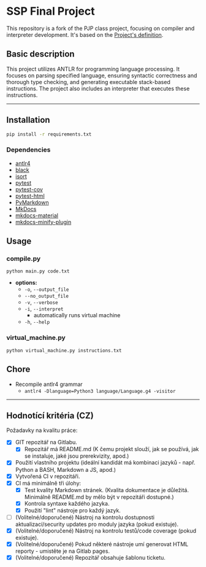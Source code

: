 # SSP Final Project

This repository is a fork of the PJP class project, focusing on compiler and interpreter development.
It's based on the [Project's definition](http://behalek.cs.vsb.cz/wiki/index.php/PLC_Project).

## Basic description

This project utilizes ANTLR for programming language processing. It focuses on parsing specified language, ensuring
syntactic correctness and thorough type checking, and generating executable stack-based instructions.
The project also includes an interpreter that executes these instructions.

---

## Installation

```bash
pip install -r requirements.txt
```

### Dependencies

- [antlr4](https://github.com/antlr/antlr4)
- [black](https://github.com/psf/black)
- [isort](https://github.com/PyCQA/isort)
- [pytest](https://github.com/PyCQA/isort)
- [pytest-cov](https://github.com/PyCQA/isort)
- [pytest-html](https://github.com/PyCQA/isort)
- [PyMarkdown](https://github.com/jackdewinter/pymarkdown)
- [MkDocs](https://github.com/mkdocs/mkdocs)
- [mkdocs-material](https://github.com/squidfunk/mkdocs-material)
- [mkdocs-minify-plugin](https://github.com/squidfunk/mkdocs-material)

## Usage

### compile.py

```shell
python main.py code.txt
```

- **options:**
  - `-o`, `--output_file`
  - `--no_output_file`
  - `-v`, `--verbose`
  - `-i`, `--interpret`
    - automatically runs virtual machine
  - `-h`, `--help`

### virtual_machine.py

```shell
python virtual_machine.py instructions.txt
```

## Chore

- Recompile antlr4 grammar
  - `antlr4 -Dlanguage=Python3 language/Language.g4 -visitor`

---

## Hodnotící kritéria (CZ)

Požadavky na kvalitu práce:

- [x] GIT repozitář na Gitlabu.
  - [x] Repozitář má README.md (K čemu projekt slouží, jak se používá, jak se instaluje, jaké jsou prerekvizity,
    apod.)
- [x] Použití vlastního projektu (ideální kandidát má kombinaci jazyků - např. Python a BASH, Markdown a JS, apod.)
- [x] Vytvořená CI v repozitáři.
- [x] CI má minimálně tři úlohy:
  - [x] Test kvality Markdown stránek. (Kvalita dokumentace je důležitá. Minimálně README.md by mělo být v repozitáři
    dostupné.)
  - [x] Kontrola syntaxe každého jazyka.
  - [x] Použití "lint" nástroje pro každý jazyk.
- [ ] (Volitelné/doporučené) Nástroj na kontrolu dostupnosti aktualizací/security updates pro moduly jazyka (pokud
  existuje).
- [X] (Volitelné/doporučené) Nástroj na kontrolu testů/code coverage (pokud existuje).
- [X] (Volitelné/doporučené) Pokud některé nástroje umí generovat HTML reporty - umistěte je na Gitlab pages.
- [X] (Volitelné/doporučené) Repozitář obsahuje šablonu ticketu.
